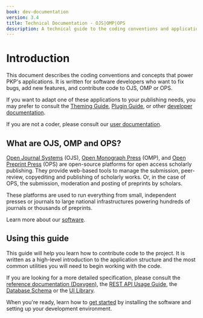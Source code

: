 ```yaml
---
book: dev-documentation
version: 3.4
title: Technical Documentation - OJS|OMP|OPS
description: A technical guide to the coding conventions and application architecture for Open Journal Systems and Open Monograph Press.
---
```


# Introduction

This document describes the coding conventions and concepts that power PKP's applications. It is written for software developers who want to fix bugs, add new features, and contribute code to OJS, OMP or OPS.

If you want to adapt one of these applications to your publishing needs, you may prefer to consult the [Theming Guide](/pkp-theming-guide/en), [Plugin Guide](/dev/plugin-guide/en/), or other [developer documentation](/dev).

If you are not a coder, please consult our [user documentation](/).

## What are OJS, OMP and OPS?

[Open Journal Systems](https://pkp.sfu.ca/software/ojs) (OJS), [Open Monograph Press](https://pkp.sfu.ca/software/omp) (OMP), and [Open Preprint Press](https://pkp.sfu.ca/software/ops) (OPS) are open-source platforms for open access scholarly publishing. They provide web-based tools to manage the submission, peer-review, copyediting and publishing of scholarly works. Or, in the case of OPS, the submission, moderation and posting of preprints by scholars.

These platforms are used to run everything from small, independent presses or journals to large national infrastructures powering hundreds of journals or thousands of preprints.

Learn more about our [software](https://pkp.sfu.ca/software).

## Using this guide

This guide will help you learn how to contribute code to the project. It is written as a high-level introduction to the application structure and the most common utilities you will need to begin working with the code.

If you are looking for a more detailed specification, please consult the [reference documentation (Doxygen)](https://pkp.sfu.ca/ojs/doxygen/master/html/index.html), the [REST API Usage Guide](/dev/api), the [Database Schema](../../database/) or the [UI Library](/dev/ui-library/dev).

When you're ready, learn how to [get started](./getting-started) by installing the software and setting up your development environment.
